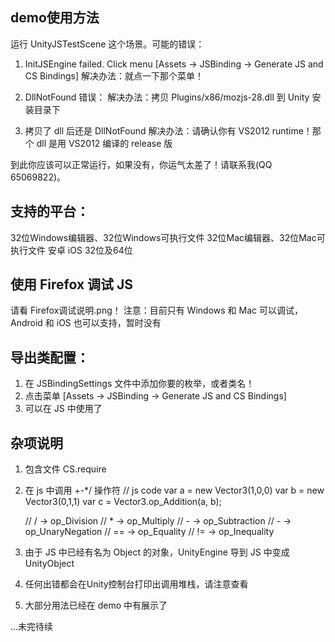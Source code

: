 demo使用方法
------------------------------------------------------------------------------------

运行 UnityJSTestScene 这个场景。可能的错误：

1. InitJSEngine failed. Click menu [Assets -> JSBinding -> Generate JS and CS Bindings]
解决办法：就点一下那个菜单！

2. DllNotFound 错误：
解决办法：拷贝 Plugins/x86/mozjs-28.dll 到 Unity 安装目录下

3. 拷贝了 dll 后还是 DllNotFound
解决办法：请确认你有 VS2012 runtime！那个 dll 是用 VS2012 编译的 release 版

到此你应该可以正常运行，如果没有，你运气太差了！请联系我(QQ 65069822)。


支持的平台：
------------------------------------------------------------------------------------
32位Windows编辑器、32位Windows可执行文件
32位Mac编辑器、32位Mac可执行文件
安卓
iOS 32位及64位

使用 Firefox 调试 JS
------------------------------------------------------------------------------------
请看 Firefox调试说明.png！
注意：目前只有 Windows 和 Mac 可以调试，Android 和 iOS 也可以支持，暂时没有


导出类配置：
------------------------------------------------------------------------------------
1. 在 JSBindingSettings 文件中添加你要的枚举，或者类名！
2. 点击菜单 [Assets -> JSBinding -> Generate JS and CS Bindings]
3. 可以在 JS 中使用了


杂项说明
------------------------------------------------------------------------------------
1. 包含文件 CS.require
2. 在 js 中调用 +-*/ 操作符
    // js code
    var a = new Vector3(1,0,0)
    var b = new Vector3(0,1,1)
    var c = Vector3.op_Addition(a, b);

    // /  -> op_Division
    // *  -> op_Multiply
    // -  -> op_Subtraction
    // -  -> op_UnaryNegation
    // == -> op_Equality
    // != -> op_Inequality
3. 由于 JS 中已经有名为 Object 的对象，UnityEngine 导到 JS 中变成 UnityObject
4. 任何出错都会在Unity控制台打印出调用堆栈，请注意查看
5. 大部分用法已经在 demo 中有展示了




...未完待续
